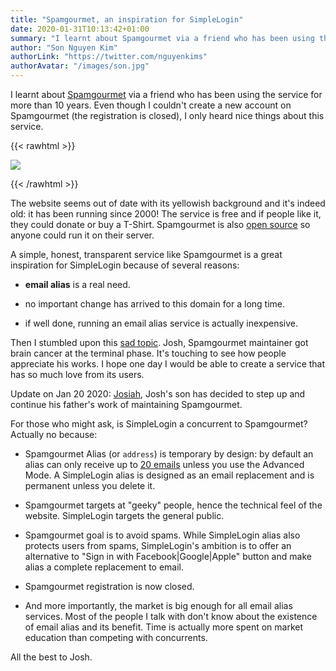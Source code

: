 ```yaml
---
title: "Spamgourmet, an inspiration for SimpleLogin"
date: 2020-01-31T10:13:42+01:00
summary: "I learnt about Spamgourmet via a friend who has been using the service for more than 10 years. Even though I couldn't create a new account on Spamgourmet, I only heard nice things about this service."
author: "Son Nguyen Kim"
authorLink: "https://twitter.com/nguyenkims"
authorAvatar: "/images/son.jpg"
---
```


I learnt about [Spamgourmet](https://www.spamgourmet.com/index.pl) via a friend who has been using the service for more than 10 years. Even though I couldn't create a new account on Spamgourmet (the registration is closed), I only heard nice things about this service.

{{< rawhtml >}}
<p align="left">
    <img src="/blog/sg.png" class="img-fluid" style="max-height: 250px">
</p>
{{< /rawhtml >}}


The website seems out of date with its yellowish background and it's indeed old: it has been running since 2000! The service is free and if people like it, they could donate or buy a T-Shirt. Spamgourmet is also [open source](https://sourceforge.net/projects/spamgourmet/) so anyone could run it on their server.

A simple, honest, transparent service like Spamgourmet is a great inspiration for SimpleLogin because of several reasons:

* **email alias** is a real need.

* no important change has arrived to this domain for a long time.

* if well done, running an email alias service is actually inexpensive.

Then I stumbled upon this [sad topic](https://bbs.spamgourmet.com/viewtopic.php?f=5&t=1766&sid=91eafca02c8f811e2bdc390a01a3870f). Josh, Spamgourmet maintainer got brain cancer at the terminal phase. It's touching to see how people appreciate his works. I hope one day I would be able to create a service that has so much love from its users.

Update on Jan 20 2020: [Josiah](https://bbs.spamgourmet.com/viewtopic.php?f=7&t=1793&sid=91eafca02c8f811e2bdc390a01a3870f), Josh's son has decided to step up and continue his father's work of maintaining Spamgourmet.

For those who might ask, is SimpleLogin a concurrent to Spamgourmet? Actually no because:
- Spamgourmet Alias (or `address`) is temporary by design: by default an alias can only receive up to [20 emails](https://www.spamgourmet.com/index.pl?printpage=faq.html) unless you use the Advanced Mode. A SimpleLogin alias is designed as an email replacement and is permanent unless you delete it.

- Spamgourmet targets at "geeky" people, hence the technical feel of the website. SimpleLogin targets the general public.
- Spamgourmet goal is to avoid spams. While SimpleLogin alias also protects users from spams, SimpleLogin's ambition is to offer an alternative to "Sign in with Facebook|Google|Apple" button and make alias a complete replacement to email.
- Spamgourmet registration is now closed.
- And more importantly, the market is big enough for all email alias services. Most of the people I talk with don't know about the existence of email alias and its benefit. Time is actually more spent on market education than competing with concurrents.

All the best to Josh.





